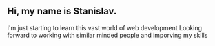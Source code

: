 ## Hi, my name is Stanislav.

I'm just starting to learn this vast world of web development
Looking forward to working with similar minded people and imporving my skills
